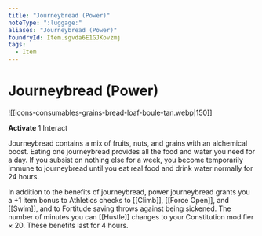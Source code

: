 ```yaml
---
title: "Journeybread (Power)"
noteType: ":luggage:"
aliases: "Journeybread (Power)"
foundryId: Item.sgvda6E1GJKovzmj
tags:
  - Item
---
```


# Journeybread (Power)
![[icons-consumables-grains-bread-loaf-boule-tan.webp|150]]

**Activate** 1 Interact

Journeybread contains a mix of fruits, nuts, and grains with an alchemical boost. Eating one journeybread provides all the food and water you need for a day. If you subsist on nothing else for a week, you become temporarily immune to journeybread until you eat real food and drink water normally for 24 hours.

In addition to the benefits of journeybread, power journeybread grants you a +1 item bonus to Athletics checks to [[Climb]], [[Force Open]], and [[Swim]], and to Fortitude saving throws against being sickened. The number of minutes you can [[Hustle]] changes to your Constitution modifier × 20. These benefits last for 4 hours.


